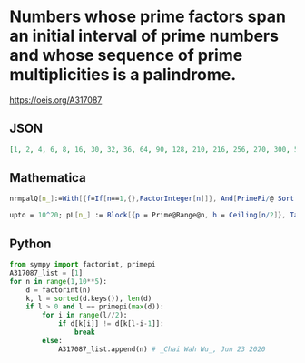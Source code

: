 # Numbers whose prime factors span an initial interval of prime numbers and whose sequence of prime multiplicities is a palindrome\.
https://oeis.org/A317087
## JSON
```JSON
[1, 2, 4, 6, 8, 16, 30, 32, 36, 64, 90, 128, 210, 216, 256, 270, 300, 512, 810, 900, 1024, 1296, 2048, 2310, 2430, 2700, 2940, 3000, 3150, 4096, 7290, 7776, 8100, 8192, 9000, 11550, 16384, 21870, 24300, 27000, 30000, 30030, 32768, 41160, 44100, 46656, 47250, 48510]
```
## Mathematica
```Mathematica
nrmpalQ[n_]:=With[{f=If[n==1,{},FactorInteger[n]]}, And[PrimePi/@ Sort[First/@f] == Range[ Length[f]], Reverse[Last/@f] == Last/@f]]; Select[Range[100],nrmpalQ]
```
```Mathematica
upto = 10^20; pL[n_] := Block[{p = Prime@Range@n, h = Ceiling[n/2]}, Take[p, h] Reverse@ If[n == 2 h, Take[p, -h], Prepend[ Take[p, 1-h], 1]]]; ric[v_, p_] := If[p == {}, AppendTo[L, v], Block[{w = v}, While[w <= upto, ric[w, Rest@ p]; w *= First@ p]]]; np = 1; L = {1}; While[(b = Times @@ Prime[Range@ np]) <= upto, ric[b, pL[np++]]]; Sort[L] (* _Giovanni Resta_, Jun 23 2020 *)
```
## Python
```Python
from sympy import factorint, primepi
A317087_list = [1]
for n in range(1,10**5):
    d = factorint(n)
    k, l = sorted(d.keys()), len(d)
    if l > 0 and l == primepi(max(d)):
        for i in range(l//2):
            if d[k[i]] != d[k[l-i-1]]:
                break
        else:
            A317087_list.append(n) # _Chai Wah Wu_, Jun 23 2020
```
